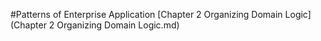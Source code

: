 #Patterns of Enterprise Application
[Chapter 2 Organizing Domain Logic](Chapter 2 Organizing Domain Logic.md)

